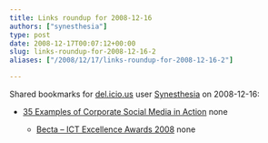 ```yaml
---
title: Links roundup for 2008-12-16
authors: ["synesthesia"]
type: post
date: 2008-12-17T00:07:12+00:00
slug: links-roundup-for-2008-12-16-2 
aliases: ["/2008/12/17/links-roundup-for-2008-12-16-2"]

---
```

Shared bookmarks for [del.icio.us][1] user [Synesthesia][2] on 2008-12-16:

  * [35 Examples of Corporate Social Media in Action][3] 
    none</li> 
    
      * [Becta &#8211; ICT Excellence Awards 2008][4] 
        none</li> </ul>

 [1]: https://del.icio.us/
 [2]: https://del.icio.us/synesthesia
 [3]: https://mashable.com/2008/07/23/corporate-social-media
 [4]: https://awards.becta.org.uk/display.cfm?page=2024